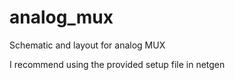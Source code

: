 # analog_mux
Schematic and layout for analog MUX

I recommend using the provided setup file in netgen

